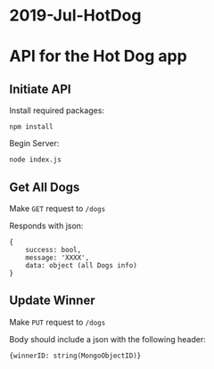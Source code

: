 # 2019-Jul-HotDog

# API for the Hot Dog app

## Initiate API

Install required packages: 

    npm install

Begin Server:

    node index.js

## Get All Dogs

Make ```GET``` request to ```/dogs```

Responds with json:

    {
        success: bool,
        message: 'XXXX',
        data: object (all Dogs info)
    }

## Update Winner

Make ```PUT``` request to ```/dogs```

Body should include a json with the following header:

    {winnerID: string(MongoObjectID)}

